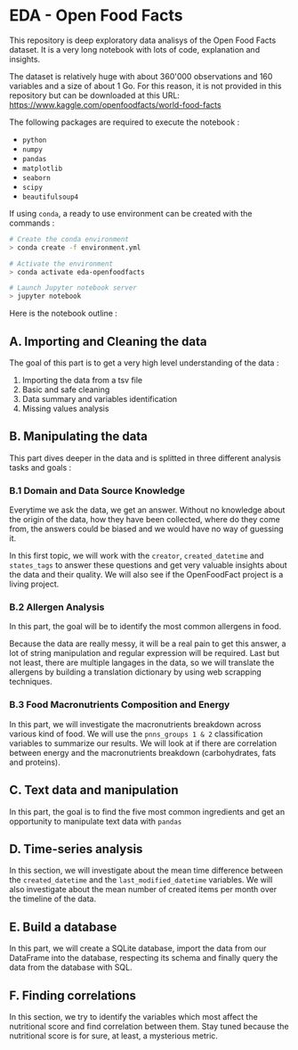 # EDA - Open Food Facts

This repository is deep exploratory data analisys of the Open Food Facts dataset. It is a very long notebook with lots of code, explanation and insights.

The dataset is relatively huge with about 360'000 observations and 160 variables and a size of about 1 Go. For this reason, it is not provided in this repository but can be downloaded at this URL: https://www.kaggle.com/openfoodfacts/world-food-facts

The following packages are required to execute the notebook :
* `python`
* `numpy`
* `pandas`
* `matplotlib`
* `seaborn`
* `scipy`
* `beautifulsoup4`

If using `conda`, a ready to use environment can be created with the commands :
```bash
# Create the conda environment
> conda create -f environment.yml

# Activate the environment
> conda activate eda-openfoodfacts

# Launch Jupyter notebook server
> jupyter notebook
```

Here is the notebook outline :

## A. Importing and Cleaning the data

The goal of this part is to get a very high level understanding of the data :

1. Importing the data from a tsv file
2. Basic and safe cleaning
3. Data summary and variables identification 
4. Missing values analysis

## B. Manipulating the data

This part dives deeper in the data and is splitted in three different analysis tasks and goals :

### B.1 Domain and Data Source Knowledge  

Everytime we ask the data, we get an answer. Without no knowledge about the origin of the data, how they have been collected, where do they come from, the answers could be biased and we would have no way of guessing it. 

In this first topic, we will work with the `creator`, `created_datetime` and `states_tags` to answer these questions and get very valuable insights about the data and their quality. We will also see if the OpenFoodFact project is a living project. 

### B.2 Allergen Analysis

In this part, the goal will be to identify the most common allergens in food.

Because the data are really messy, it will be a real pain to get this answer, a lot of string manipulation and regular expression will be required. Last but not least, there are multiple langages in the data, so we will translate the allergens by building a translation dictionary by using web scrapping techniques.

### B.3 Food Macronutrients Composition and Energy

In this part, we will investigate the macronutrients breakdown across various kind of food. We will use the `pnns_groups 1 & 2` classification variables to summarize our results. We will look at if there are correlation between energy and the macronutrients breakdown (carbohydrates, fats and proteins).


## C. Text data and manipulation

In this part, the goal is to find the five most common ingredients and get an opportunity to manipulate text data with `pandas`

## D. Time-series analysis

In this section, we will investigate about the mean time difference between the `created_datetime` and the `last_modified_datetime` variables. We will also investigate about the mean number of created items per month over the timeline of the data.


## E. Build a database

In this part, we will create a SQLite database, import the data from our DataFrame into the database, respecting its schema and finally query the data from the database with SQL.

## F. Finding correlations

In this section, we try to identify the variables which most affect the nutritional score and find correlation between them. Stay tuned because the nutritional score is for sure, at least, a mysterious metric.
